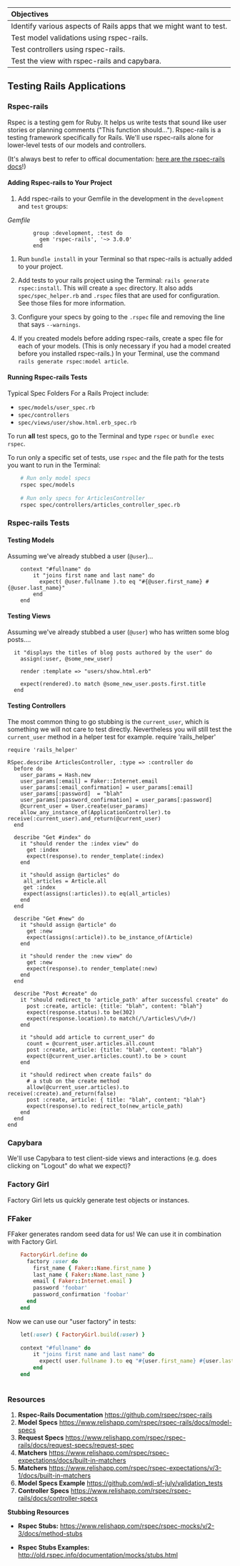 | Objectives |
| :---- |
| Identify various aspects of Rails apps that we might want to test.|
| Test model validations using rspec-rails. |
| Test controllers using rspec-rails. |
| Test the view with rspec-rails and capybara.
 

## Testing Rails Applications

### Rspec-rails

Rspec is a testing gem for Ruby.  It helps us write tests that sound like user stories or planning comments ("This function should..."). Rspec-rails is a testing framework specifically for Rails.  We'll use rspec-rails alone for lower-level tests of our models and controllers. 

(It's always best to refer to offical documentation: [here are the rspec-rails docs](https://github.com/rspec/rspec-rails)!)


#### Adding Rspec-rails to Your Project

1. Add rspec-rails to your Gemfile in the development in the `development` and `test` groups:

  *Gemfile*
  ```
          group :development, :test do
            gem 'rspec-rails', '~> 3.0.0'
          end
  ```

1. Run `bundle install` in your Terminal so that rspec-rails is actually added to your project.

1. Add tests to your rails project using the Terminal: `rails generate rspec:install`. This will create a `spec` directory. It also adds `spec/spec_helper.rb` and `.rspec` files that are used for configuration. See those files for more information.

1. Configure your specs by going to the `.rspec` file and removing the line that says `--warnings`.    


1. If you created models before adding rspec-rails, create a spec file for each of your models. (This is only necessary if you had a model created before you installed rspec-rails.)  In your Terminal, use the command `rails generate rspec:model article`.

#### Running Rspec-rails Tests

Typical Spec Folders For a Rails Project include:

* `spec/models/user_spec.rb`
* `spec/controllers`
* `spec/views/user/show.html.erb_spec.rb`

To run **all** test specs, go to the Terminal and type `rspec` or `bundle exec rspec`.

To run only a specific set of tests, use `rspec` and the file path for the tests you want to run in the Terminal:

``` bash
    # Run only model specs
    rspec spec/models
    
    # Run only specs for ArticlesController
    rspec spec/controllers/articles_controller_spec.rb
```


### Rspec-rails Tests

#### Testing Models

Assuming we've already stubbed a user (`@user`)...

```
    context "#fullname" do
        it "joins first name and last name" do
          expect( @user.fullname ).to eq "#{@user.first_name} #{@user.last_name}"
        end
    end
```



#### Testing Views
Assuming we've already stubbed a user (`@user`) who has written some blog posts....

```
  it "displays the titles of blog posts authored by the user" do
    assign(:user, @some_new_user)

    render :template => "users/show.html.erb"

    expect(rendered).to match @some_new_user.posts.first.title
  end
```

#### Testing Controllers

The most common thing to go stubbing is the `current_user`, which is something we will not care to test directly. Nevertheless you will still test the `current_user` method in a helper test for example.
require 'rails_helper'


```
require 'rails_helper'

RSpec.describe ArticlesController, :type => :controller do
  before do
    user_params = Hash.new
    user_params[:email] = Faker::Internet.email
    user_params[:email_confirmation] = user_params[:email]
    user_params[:password]  = "blah"
    user_params[:password_confirmation] = user_params[:password]
    @current_user = User.create(user_params)
    allow_any_instance_of(ApplicationController).to receive(:current_user).and_return(@current_user)
  end

  describe "Get #index" do
    it "should render the :index view" do 
      get :index
      expect(response).to render_template(:index)
    end

    it "should assign @articles" do
     all_articles = Article.all
     get :index
     expect(assigns(:articles)).to eq(all_articles)
    end
  end
  
  describe "Get #new" do
    it "should assign @article" do
      get :new
      expect(assigns(:article)).to be_instance_of(Article)
    end

    it "should render the :new view" do
      get :new
      expect(response).to render_template(:new)
    end 
  end
  
  describe "Post #create" do
    it "should redirect_to 'article_path' after successful create" do
      post :create, article: {title: "blah", content: "blah"}
      expect(response.status).to be(302)
      expect(response.location).to match(/\/articles\/\d+/)
    end

    it "should add article to current_user" do
      count = @current_user.articles.all.count
      post :create, article: {title: "blah", content: "blah"}
      expect(@current_user.articles.count).to be > count
    end

    it "should redirect when create fails" do
      # a stub on the create method
      allow(@current_user.articles).to receive(:create).and_return(false)
      post :create, article: { title: "blah", content: "blah"}
      expect(response).to redirect_to(new_article_path)
    end
  end
end
```


### Capybara

We'll use Capybara to test client-side views and interactions (e.g. does clicking on "Logout" do what we expect)?


### Factory Girl

Factory Girl lets us quickly generate test objects or instances.  


### FFaker

FFaker generates random seed data for us! We can use it in combination with Factory Girl. 

``` ruby
    FactoryGirl.define do
      factory :user do
        first_name { Faker::Name.first_name }
        last_name { Faker::Name.last_name }
        email { Faker::Internet.email }
        password 'foobar'
        password_confirmation 'foobar'
      end
    end
```

Now we can use our "user factory" in tests:

``` ruby
    let(:user) { FactoryGirl.build(:user) }
    
    context "#fullname" do
        it "joins first name and last name" do
          expect( user.fullname ).to eq "#{user.first_name} #{user.last_name}"
        end
    end
    
```

### Resources

1. **Rspec-Rails Documentation** https://github.com/rspec/rspec-rails  
2. **Model Specs** https://www.relishapp.com/rspec/rspec-rails/docs/model-specs  
3. **Request Specs** https://www.relishapp.com/rspec/rspec-rails/docs/request-specs/request-spec  
4. **Matchers**  https://www.relishapp.com/rspec/rspec-expectations/docs/built-in-matchers
5. **Matchers** https://www.relishapp.com/rspec/rspec-expectations/v/3-1/docs/built-in-matchers
5. **Model Specs Example** https://github.com/wdi-sf-july/validation_tests
6. **Controller Specs** https://www.relishapp.com/rspec/rspec-rails/docs/controller-specs


**Stubbing Resources**

- **Rspec Stubs:** https://www.relishapp.com/rspec/rspec-mocks/v/2-3/docs/method-stubs  

- **Rspec Stubs Examples:** http://old.rspec.info/documentation/mocks/stubs.html  


